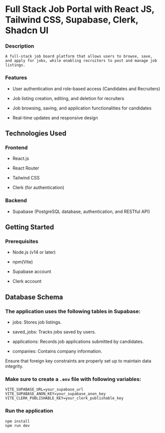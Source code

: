 # Full Stack Job Portal with React JS, Tailwind CSS, Supabase, Clerk, Shadcn UI

### Description
```
A full-stack job board platform that allows users to browse, save,
and apply for jobs, while enabling recruiters to post and manage job listings.​
```
### Features
- User authentication and role-based access (Candidates and Recruiters)

- Job listing creation, editing, and deletion for recruiters

- Job browsing, saving, and application functionalities for candidates

- Real-time updates and responsive design

## Technologies Used
### Frontend
- React.js
  
- React Router
  
- Tailwind CSS
  
- Clerk (for authentication)

### Backend
- Supabase (PostgreSQL database, authentication, and RESTful API)

## Getting Started
### Prerequisites
- Node.js (v14 or later)
  
- npm(Vite)
  
- Supabase account
  
- Clerk account

## Database Schema

### The application uses the following tables in Supabase:​

- jobs: Stores job listings.

- saved_jobs: Tracks jobs saved by users.

- applications: Records job applications submitted by candidates.

- companies: Contains company information.​

Ensure that foreign key constraints are properly set up to maintain data integrity.


### Make sure to create a `.env` file with following variables:

```
VITE_SUPABASE_URL=your_supabase_url
VITE_SUPABASE_ANON_KEY=your_supabase_anon_key
VITE_CLERK_PUBLISHABLE_KEY=your_clerk_publishable_key
```

### Run the application
```
npm install
npm run dev
```
